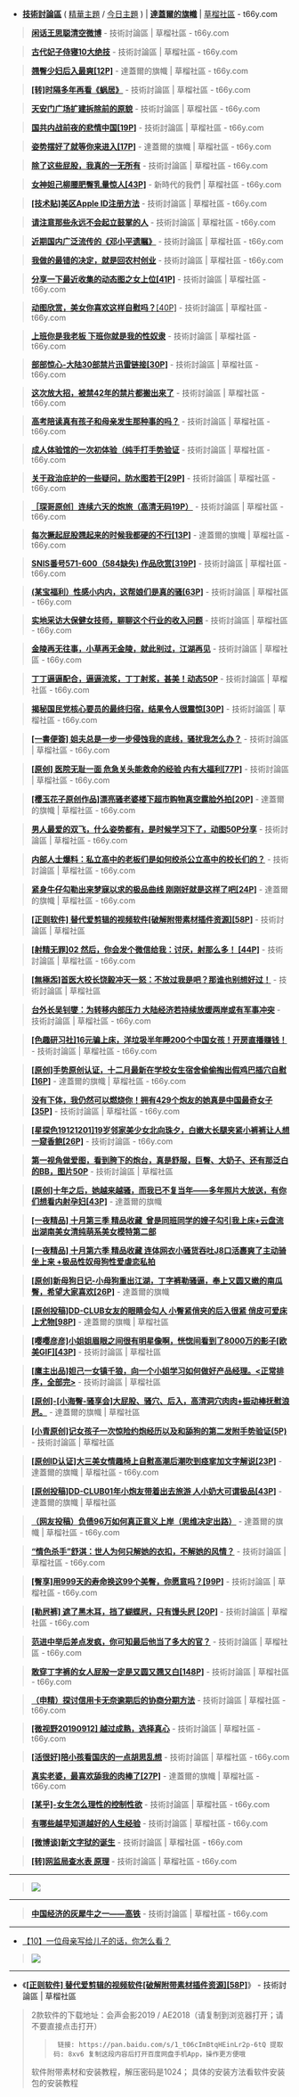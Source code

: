  - [**技術討論區**](https://t66y.com/thread0806.php?fid=7)  ( [精華主題](https://t66y.com/thread0806.php?fid=7&search=digest) / [今日主題](https://t66y.com/thread0806.php?fid=7&search=today) ) | [**達蓋爾的旗幟**](https://t66y.com/thread0806.php?fid=16) | [草榴社區](https://t66y.com/index.php) - t66y.com 
 
> [**闲话王思聪清空微博**](https://t66y.com/htm_data/1911/7/3700728.html) - 技術討論區 | 草榴社區 - t66y.com  

> [**古代妃子侍寝10大绝技**](https://t66y.com/htm_data/1910/7/3697826.html) - 技術討論區 | 草榴社區 - t66y.com

> [**翘臀少妇后入最爽[12P]**](https://t66y.com/htm_data/1912/16/3750044.html) - 達蓋爾的旗幟 | 草榴社區 - t66y.com 

> [**[转]时隔多年再看《蜗居》**](https://t66y.com/htm_data/1910/7/3683837.html) - 技術討論區 | 草榴社區 - t66y.com 

> [**天安门广场扩建拆除前的原貌**](https://t66y.com/htm_data/1910/7/3685206.html) - 技術討論區 | 草榴社區 - t66y.com 

> [**国共内战前夜的悲情中国[19P]**](https://t66y.com/htm_data/1910/7/3686655.html) - 技術討論區 | 草榴社區 - t66y.com 

> [**姿势摆好了就等你来进入[17P]**](https://t66y.com/htm_data/1911/16/3713167.html) - 達蓋爾的旗幟 | 草榴社區 - t66y.com  

> [**除了这些屁股，我真的一无所有**](https://t66y.com/htm_data/1908/7/3627590.html) - 技術討論區 | 草榴社區 - t66y.com  

> [**女神妲己柳腰肥臀乳量惊人[43P]**](https://t66y.com/htm_data/1912/8/3735275.html) - 新時代的我們 | 草榴社區 - t66y.com

> [**[技术贴]美区Apple ID注册方法**](https://t66y.com/htm_data/1911/7/3705846.html) - 技術討論區 | 草榴社區 - t66y.com  

> [**请注意那些永远不会起立鼓掌的人**](https://t66y.com/htm_data/1909/7/3642932.html) - 技術討論區 | 草榴社區 - t66y.com 

> [**近期国内广泛流传的《邓小平遗瞩》**](https://t66y.com/htm_data/1911/7/3731274.html) - 技術討論區 | 草榴社區 - t66y.com 

> [**我做的最错的决定，就是回农村创业**](https://t66y.com/htm_data/1911/7/3704185.html) - 技術討論區 | 草榴社區 - t66y.com
 
> [**分享一下最近收集的动态图之女上位[41P]**](https://t66y.com/htm_data/1911/7/3725383.htmll) - 技術討論區 | 草榴社區 - t66y.com 

> [**动图欣赏，美女你喜欢这样自慰吗？**[40P]](https://t66y.com/htm_data/1909/7/3639927.html) - 技術討論區 | 草榴社區 - t66y.com 

> [**上班你是我老板 下班你就是我的性奴隶**](https://t66y.com/htm_data/1909/7/3660288.html) - 技術討論區 | 草榴社區 - t66y.com 

> [**部部惊心-大陆30部禁片迅雷链接[30P]**](https://t66y.com/htm_data/1910/7/3684565.html) - 技術討論區 | 草榴社區 - t66y.com 

> [**这次放大招，被禁42年的禁片都搬出来了**](https://t66y.com/htm_data/1910/7/3680053.html) - 技術討論區 | 草榴社區 - t66y.com

> [**高考陪读真有孩子和母亲发生那种事的吗？**](https://t66y.com/htm_data/1911/7/3705884.html) - 技術討論區 | 草榴社區 - t66y.com  

> [**成人体验馆的一次初体验（纯手打手势验证**](https://t66y.com/htm_data/1911/7/3705299.html) - 技術討論區 | 草榴社區 - t66y.com  

> [**关于政治庇护的一些疑问，防水图若干[29P]**](https://t66y.com/htm_data/1911/7/3712753.html) - 技術討論區 | 草榴社區 - t66y.com 

> [**［琛哥原创］连续六天的炮旅（高清无码19P）**](https://t66y.com/htm_data/1910/7/3687611.html) - 技術討論區 | 草榴社區 - t66y.com

> [**每次撅起屁股翘起来的时候我都硬的不行[13P]**](https://t66y.com/htm_data/1912/16/3750091.html) - 達蓋爾的旗幟 | 草榴社區 - t66y.com 

> [**SNIS番号571-600（584缺失) 作品欣赏[319P]**](https://t66y.com/htm_data/1910/7/3669794.html) - 技術討論區 | 草榴社區 - t66y.com  
 
> [**(某宝福利）性感小内内，这帮娘们是真的骚[63P]**](https://t66y.com/htm_data/1909/7/3663612.html) - 技術討論區 | 草榴社區 - t66y.com

> [**实地采访大保健女技师，聊聊这个行业的收入问题**](https://t66y.com/htm_data/1908/7/3614636.html) - 技術討論區 | 草榴社區 - t66y.com 

> [**金陵再无往事，小草再无金陵，就此别过，江湖再见**](https://t66y.com/htm_data/1909/7/3658490.html) - 技術討論區 | 草榴社區 - t66y.com 

> [**丁丁逼逼配合，逼逼流浆，丁丁射浆，甚美！动态50P**](https://t66y.com/htm_data/1910/7/3697403.html) - 技術討論區 | 草榴社區 - t66y.com 

> [**揭秘国民党核心要员的最终归宿，结果令人很震惊[30P]**](https://t66y.com/htm_data/1910/7/3672161.html) - 技術討論區 | 草榴社區 - t66y.com 

> [**[一書便簽] 姐夫总是一步一步侵蚀我的底线，骚扰我怎么办？**](https://t66y.com/htm_data/1910/7/3668839.html) - 技術討論區 | 草榴社區 - t66y.com

> [**[原创] 医院无耻一面 危急关头能救命的经验 内有大福利[77P]**](https://t66y.com/htm_data/1907/7/3571850.html) - 技術討論區 | 草榴社區 - t66y.com

> [**[樱玉花子原创作品]漂亮骚老婆楼下超市购物真空露脸外拍[20P]**](https://t66y.com/htm_data/1911/16/3704780.html) - 達蓋爾的旗幟 | 草榴社區 - t66y.com  

> [**男人最爱的双飞，什么姿势都有，是时候学习下了，动图50P分享**](https://t66y.com/htm_data/1911/7/3706329.html) - 技術討論區 | 草榴社區 - t66y.com 

> [**内部人士爆料：私立高中的老板们是如何绞杀公立高中的校长们的？**](https://t66y.com/htm_data/1911/7/3705266.html) - 技術討論區 | 草榴社區 - t66y.com 

> [**紧身牛仔勾勒出来梦寐以求的极品曲线 刚刚好就是这样了吧[24P]**](https://t66y.com/htm_data/1911/7/3708582.html) - 達蓋爾的旗幟 | 草榴社區 - t66y.com 

> [**[正则软件] 替代爱剪辑的视频软件[破解附带素材插件资源][58P]**](https://t66y.com/htm_data/1910/7/3682358.html) - 技術討論區 | 草榴社區 

> [**[射精无罪]02 然后，你会发个微信给我：讨厌，射那么多！ [44P]**](https://t66y.com/htm_data/1910/7/3684307.html) - 技術討論區 | 草榴社區 - t66y.com 

> [**[無極炁]首医大校长饶毅冲天一怒：不放过我是吧？那谁也别想好过！**](https://t66y.com/htm_data/1912/7/3748970.html) - 技術討論區 | 草榴社區

> [**台外长吴钊燮：为转移内部压力 大陆经济若持续放缓两岸或有军事冲突**](https://t66y.com/htm_data/1911/7/3706200.html) - 技術討論區 | 草榴社區 - t66y.com 

> [**[色趣研习社]16元骗上床，洋垃圾半年睡200个中国女孩！开房直播赚钱！**](https://t66y.com/htm_data/1909/7/3654083.html) - 技術討論區 | 草榴社區 - t66y.com 

> [**[原创]手势原创认证，十二月最新在学校女生宿舍偷偷掏出假鸡巴插穴自慰[16P]**](https://t66y.com/htm_data/1912/16/3741042.html) - 達蓋爾的旗幟 | 草榴社區 - t66y.com

> [**没有下体，我仍然可以燃烧你！拥有429个炮友的她真是中国最奇女子[35P]**](https://t66y.com/htm_data/1911/7/3712268.html) - 技術討論區 | 草榴社區 - t66y.com 

> [**[星探色19121201]19岁邻家美少女北向珠夕，白嫩大长腿夹紧小裤裤让人想一窥香鲍[26P]**](https://t66y.com/htm_data/1912/7/3745033.html) - 技術討論區 - t66y.com 

> [**第一视角做爱图，看到胯下的炮台，真是舒服，巨臀、大奶子、还有那泛白的BB，图片50P**](https://t66y.com/htm_data/1908/7/3624457.html) - 技術討論區 | 草榴社區 

> [**[原创]十年之后，她越来越骚，而我已不复当年——多年照片大放送，有你们想看内射孕妇[43P]**](https://t66y.com/htm_data/1910/16/3660467.html ) - 達蓋爾的旗幟

> [**[一夜精品] 十月第三季 精品收藏  曾是同班同学的嫂子勾引我上床+云盘流出湖南美女清纯萌系美女模特第二部**](https://t66y.com/htm_data/1910/7/3670896.html) 

> [**[一夜精品] 十月第六季 精品收藏 连体网衣小骚货吞吐J8口活裹爽了主动骑坐上来 +极品性奴母狗性爱虐恋私拍**](https://t66y.com/htm_data/1910/7/3676917.html) 

> [**[原创]新母狗日记-小母狗重出江湖，丁字裤勒骚逼，奉上又圆又嫩的南瓜臀，希望大家喜欢[26P]**](https://t66y.com/htm_data/1910/16/3660525.html) - 達蓋爾的旗幟 

> [**[原创投稿]DD-CLUB女友的眼睛会勾人 小臀紧俏夹的后入很紧 俏皮可爱床上尤物[98P]**](https://t66y.com/htm_data/1906/16/3544274.html) - 達蓋爾的旗幟 | 草榴社區  

> [**[嘤嘤彦彦]小姐姐眉眼之间很有明星像啊，恍惚间看到了8000万的影子[欧美GIF][43P]**](https://t66y.com/htm_data/1907/7/3600254.html) - 技術討論區 | 草榴社區

> [**[鹰主出品]妲己一女镇千狼，向一个小姐学习如何做好产品经理。<正常排序，全部完>**](https://t66y.com/htm_data/7/1710/2694987.html) - 技術討論區 | 草榴社區  
 
> [**[原创]-[小海臀-骚享会]大屁股、骚穴、后入，高清洞穴肉肉+振动棒抚慰浪屄。**](https://t66y.com/htm_data/1910/16/3672824.html) - 達蓋爾的旗幟 | 草榴社區 

> [**[小青原创]记女孩子一次惊险约炮经历以及和舔狗的第二发附手势验证(5P)**](https://t66y.com/htm_data/1907/7/3582780.html) - 技術討論區 | 草榴社區  

> [**[原创ID认证]大三美女情趣椅上自慰高潮后潮吹到痉挛加文字解说[23P]**](https://t66y.com/htm_data/1609/16/2075689.html) - 達蓋爾的旗幟 | 草榴社區 - t66y.com 

> [**[原创投稿]DD-CLUB01年小炮友带着出去旅游 人小奶大可谓极品[43P]**](https://t66y.com/htm_data/1906/16/3553696.html) - 達蓋爾的旗幟 | 草榴社區

> [**（网友投稿）负债96万如何真正意义上岸（思维决定出路）**](https://t66y.com/htm_data/1910/7/3674667.html) - 達蓋爾的旗幟 | 草榴社區 - t66y.com   

> [**“情色杀手”舒淇：世人为何只解她的衣扣，不解她的风情？**](https://t66y.com/htm_data/1910/7/3672674.html) - 技術討論區 | 草榴社區 - t66y.com  

> [**[臀享]用999天的寿命换这99个美臀，你愿意吗？[99P]**](https://t66y.com/htm_data/1909/7/3656447.html) - 技術討論區 | 草榴社區 - t66y.com  

> [**[勒屄裤] 遮了黑木耳，挡了蝴蝶屄，只有馒头屄 [20P]**](https://t66y.com/htm_data/1910/7/3673059.html) - 技術討論區 | 草榴社區 - t66y.com 

> [**范进中举后差点发疯，你可知最后他当了多大的官？**](https://t66y.com/htm_data/1910/7/3671807.html) - 技術討論區 | 草榴社區 - t66y.com 

> [**敢穿丁字裤的女人屁股一定是又圆又翘又白[148P]**](https://t66y.com/htm_data/1910/7/3674794.html) - 技術討論區 | 草榴社區 - t66y.com 

> [**（申精）探讨信用卡无奈逾期后的协商分期方法**](https://t66y.com/htm_data/1910/7/3672547.html) - 技術討論區 | 草榴社區 - t66y.com  

> [**[微视野20190912]  越过成熟，选择真心**](https://t66y.com/htm_data/1909/7/3654093.html) - 技術討論區 | 草榴社區 - t66y.com  

> [**[活很好]陪小孩看国庆的一点胡思乱想**](https://t66y.com/htm_data/1910/7/3672244.html) - 技術討論區 | 草榴社區 - t66y.com  

> [**真实老婆，最喜欢舔我的肉棒了[27P]**](https://t66y.com/htm_data/1910/16/3672827.html) - 達蓋爾的旗幟 | 草榴社區 - t66y.com

> [**[某乎]-女生怎么理性的控制性欲**](https://t66y.com/htm_data/1909/7/3660188.html) - 技術討論區 | 草榴社區 - t66y.com  

> [**有哪些越早知道越好的人生经验**](https://t66y.com/htm_data/1909/7/3653337.html) - 技術討論區 | 草榴社區 - t66y.com  

> [**[微博谈]新文字狱的诞生**](https://t66y.com/htm_data/1910/7/3672673.html) - 技術討論區 | 草榴社區 - t66y.com  

> [**[转]网监局查水表 原理**](https://t66y.com/htm_data/1909/7/3638555.html) - 技術討論區 | 草榴社區 - t66y.com  

-----------------------------------------------------------------------------------------

>  <a href="https://t66y.com/htm_data/1909/7/3640014.html" title="[微博谈20190906]  香港回归以来最黑暗的一天 - 技術討論區 | 草榴社區 - t66y.com"><img src="https://www.nsaimg.com/2019/09/06/5d72220df1d0b.png?raw=true"/></a>

-----------------------------------------------------------------------------------------

> [**中国经济的灰犀牛之一——高铁**](https://t66y.com/htm_data/1909/7/3664326.html) - 技術討論區 | 草榴社區 - t66y.com

-----------------------------------------------------------------------------------------

- <a href="https://t66y.com/htm_data/1910/7/3671074.html" title="[可乐庙20191002]我对生存方式只有一个信条：不许后悔 - 技術討論區 | 草榴社區 - t66y.com">【10】一位母亲写给儿子的话，你怎么看？</a>
>  <a href="https://t66y.com/htm_data/1910/7/3671074.html" title="[可乐庙20191002]我对生存方式只有一个信条：不许后悔 - 技術討論區 | 草榴社區 - t66y.com"><img src="https://raw.githubusercontent.com/taoste/Hello-World/master/eBook/t66y.com/Dubook.jpg?raw=true"/></a>

-----------------------------------------------------------------------------------------


- 《[**[正则软件] 替代爱剪辑的视频软件[破解附带素材插件资源][58P]**](https://t66y.com/htm_data/1910/7/3682358.html)》 - 技術討論區 | 草榴社區 

> 2款软件的下载地址：会声会影2019 / AE2018（请复制到浏览器打开；请不要直接点击打开）
>>      链接: https://pan.baidu.com/s/1_t06cImBtqHEinLr2p-6tQ 提取码: 8xv6 复制这段内容后打开百度网盘手机App，操作更方便哦
> 软件附带素材和安装教程，解压密码是1024；
>具体的安装方法看软件安装包的安装教程
